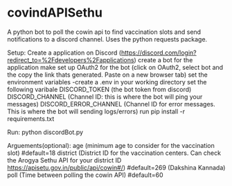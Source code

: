 # covindAPISethu
A python bot to poll the cowin api to find vaccination slots and send notifications to a discord channel. Uses the python requests package.


Setup:
  Create a application on Discord (https://discord.com/login?redirect_to=%2Fdevelopers%2Fapplications)
    create a bot for the application
    make set up OAuth2 for the bot (click on OAuth2, select bot and the copy the link thats generated. Paste on a new browser tab)
  set the environment variables -create a .env in your working directory
    set the following varibale
      DISCORD_TOKEN (the bot token from discord)
      DISCORD_CHANNEL (Channel ID: this is where the bot will ping your messages)
      DISCORD_ERROR_CHANNEL (Channel ID for error messages. This is where the bot will sending logs/errors)
  run pip install -r requirements.txt

Run:
python discordBot.py

Arguements(optional):
  age (minimum age to consider for the vaccination slot) #default=18
  district (District ID for the vaccination centers. Can check the Arogya Sethu API for your district ID https://apisetu.gov.in/public/api/cowin#/) #default=269 (Dakshina Kannada)
  poll (Time between polling the cowin API) #default=60
